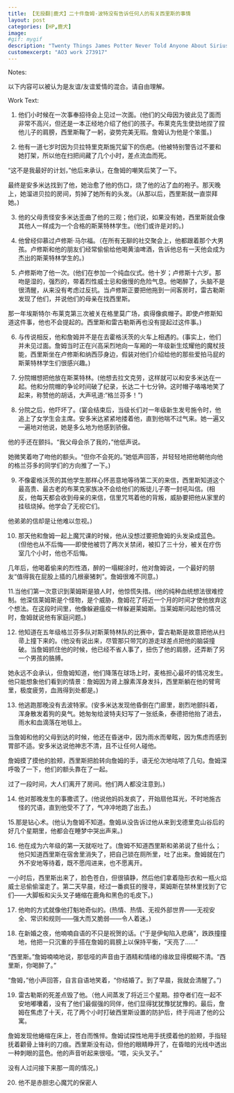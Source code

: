 ```yaml
---
title: 【无授翻|鹿犬】二十件詹姆·波特没有告诉任何人的有关西里斯的事情
layout: post
categories: [HP,鹿犬]
image:
#gif: mygif
description: "Twenty Things James Potter Never Told Anyone About Sirius Black"
customexcerpt: "AO3 work 273917"
---
```


Notes:

以下内容可以被认为是友谊/友谊爱情的混合。请自由理解。


Work Text:

1. 他们小时候在一次事奉招待会上见过一次面。(他们的父母因为彼此见了面而非常不高兴，但还是一本正经地介绍了他们的孩子。布莱克先生使劲地捏了捏他儿子的肩膀，西里斯鞠了一躬，姿势完美无瑕。詹姆认为他是个笨蛋。)



2. 他有一道七岁时因为贝拉特里克斯施咒留下的伤疤。(他被特别警告过不要和她打架，所以他在扫把间藏了几个小时，差点流血而死。

“这不是我最好的计划，”他后来承认，在詹姆的嘲笑后笑了一下。

最终是安多米达找到了他，她治愈了他的伤口，烧了他的沾了血的袍子。那天晚上，她溜进贝拉的房间，剪掉了她所有的头发。（从那以后，西里斯就一直崇拜她。)



3. 他的父母责怪安多米达歪曲了他的三观；他们说，如果没有她，西里斯就会像其他人一样成为一个合格的斯莱特林学生。(他们或许是对的。)



4. 他曾经仰慕过卢修斯·马尔福。（在所有无聊的社交聚会上，他都跟着那个大男孩。卢修斯和他的朋友们经常偷偷给他喝黄油啤酒，告诉他总有一天他会成为杰出的斯莱特林学生的。)



5. 卢修斯吻了他一次。(他们在参加一个纯血仪式。他十岁；卢修斯十六岁。那吻是湿的，强烈的，带着烈性威士忌和傲慢的危险气息。他喝醉了，头脑不是很清醒，从来没有考虑过反抗。当卢修斯正要把他拖到一间客房时，雷古勒斯发现了他们，并说他们的母亲在找西里斯。

那一年埃斯特尔·布莱克第三次被关在格里莫广场，疯得像疯帽子。即使卢修斯知道这件事，他也不会提起的。西里斯和雷古勒斯再也没有提起过这件事。)



6. 与传说相反，他和詹姆并不是在去霍格沃茨的火车上相遇的。(事实上，他们并未见过面。詹姆当时正在兴高采烈地向一车厢的一年级新生炫耀他的魔杖技能，西里斯坐在卢修斯和纳西莎身边，假装对他们介绍给他的那些爱拍马屁的斯莱特林学生们很感兴趣。)



7. 分院帽想把他放在斯莱特林。(他想去拉文克劳，这样就可以和安多米达在一起。他和分院帽的争论时间破了纪录，长达二十七分钟。这时帽子咯咯地笑了起来，称赞他的胡话，大声吼道:“格兰芬多！”)



8. 分院之后，他吓坏了。(宴会结束后，当级长们对一年级新生发号施令时，他追上了女学生会主席。安多米达紧紧地搂着他，直到他喘不过气来。她一遍又一遍地对他说，她是多么地为他感到骄傲。

他的手还在颤抖。“我父母会杀了我的，”他低声说。

她微笑着吻了吻他的额头。“但你不会死的。”她低声回答，并轻轻地把他朝他向他的格兰芬多的同学们的方向推了一下。)



9. 不像霍格沃茨的其他学生那样心怀恶意地等待第二天的来信，西里斯知道这个最高贵、最古老的布莱克家族决不会给他们的叛徒儿子寄一封吼叫信。(相反，他每天都会收到母亲的来信，信里咒骂着他的背叛，威胁要把他从家里的挂毯烧掉。他学会了无视它们。

他弟弟的信却是让他难以忽视。)



10. 那天他和詹姆一起上魔咒课的时候，他从没想过要把詹姆的头发染成蓝色。(但他也从不后悔——即使他被罚了两次关禁闭，被扣了三十分，被关在疗伤室几个小时，他也不后悔。

几年后，他喝着偷来的烈性酒，醉的一塌糊涂时，他对詹姆说，一个最好的朋友“值得我在屁股上插的几根豪猪刺”。詹姆很难不同意。)



11.当他们第一次意识到莱姆斯是狼人时，他惊慌失措。(他的纯种血统想法很难控制。他深信莱姆斯是个怪物，是个威胁，詹姆花了将近一个月的时间才使他放弃这个想法。在这段时间里，他像躲避瘟疫一样躲避莱姆斯。当莱姆斯问起他的情况时，詹姆就说他有家庭问题。)



12. 他知道在五年级格兰芬多队对斯莱特林队的比赛中，雷古勒斯是故意把他从扫帚上撞下来的。(他没有说出来，尽管那只带咒的游走球差点把他的脑袋撞破。当詹姆抓住他的时候，他已经不省人事了，扭伤了他的肩膀，还弄断了另一个男孩的胳膊。

她永远不会承认，但詹姆知道，他们降落在球场上时，麦格担心最坏的情况发生。他只能想象他们看到的情景：詹姆因为肾上腺素浑身发抖，西里斯躺在他的臂弯里，极度疲劳，血溅得到处都是。)



13. 他逃跑那晚没有去波特家。(安多米达发现他昏倒在门廊里，剧烈地颤抖着，浑身散发着狗的臭气。她匆匆给波特夫妇写了一张纸条，泰德把他抬了进去，雨水和血滴落在地毯上。

当詹姆和他的父母到达的时候，他还在昏迷中，因为雨水而晕眩，因为焦虑而感到胃部不适。安多米达说他神志不清，且不让任何人碰他。

詹姆摸了摸他的脸颊，西里斯把脸转向詹姆的手，语无伦次地咕哝了几句。詹姆深呼吸了一下，他们的额头靠在了一起。

过了一段时间，大人们离开了房间。他们两人都没注意到。)



14. 他对那晚发生的事撒谎了。(他说他妈妈发疯了，开始扇他耳光，不时地施古怪的咒语，直到他受不了了，气冲冲地跑了出去。)



15.那是钻心术。(他认为詹姆不知道。詹姆从没告诉过他从来到戈德里克山谷后的好几个星期里，他都会在睡梦中哭出声来。)



16. 他在成为六年级的第一天就呕吐了。(詹姆不知道西里斯和弟弟说了些什么；他只知道西里斯在宿舍里消失了，把自己锁在厕所里，吐了出来。詹姆就在门外不安地等待着，既不愿闯进来，也不愿离开。

一小时后，西里斯出来了，脸色苍白，但很镇静，然后他们拿着隐形衣和一瓶火焰威士忌偷偷溜走了。第二天早晨，经过一番疯狂的搜寻，莱姆斯在禁林里找到了它们——大脚板和尖头叉子蜷缩在鹿角和黑色的毛皮下。)



17. 他吻的方式就像他打魁地奇似的。(热情、热情、无视外部世界——无视安全、常识和规则——强大而又脆弱——令人着迷。)



18. 在新婚之夜，他喃喃自语的不只是祝贺的话。(“于是伊甸陷入悲痛”，跌跌撞撞地，他把一只沉重的手搭在詹姆的肩膀上以保持平衡，“天亮了……”

“西里斯。”詹姆喃喃地说，那低哑的声音由于酒精和情绪的缘故显得模糊不清。“西里斯，你喝醉了。”

“詹姆，”他小声回答，自言自语地笑着，“你结婚了。到了早晨，我就会清醒了。”)



19. 雷古勒斯的死差点毁了他。（他人间蒸发了将近三个星期。掠夺者们在一起不安地嘟囔着，没有了他们最倔强的同伴，他们显得犹犹豫犹犹豫的。最后，詹姆在焦虑了十天，花了两个小时打破西里斯设置的防护后，终于闯进了他的公寓。

詹姆发现他蜷缩在床上，苍白而憔悴。詹姆试探性地用手抚摸着他的脸颊，手指轻抚着颧骨上锋利的刀痕。西里斯没有动，但他的眼睛睁开了，在昏暗的光线中透出一种刺眼的蓝色。他的声音听起来很哑。“喂，尖头叉子。”

没有人过问接下来那一周的情况。)



20. 他不是赤胆忠心魔咒的保密人
